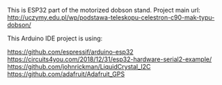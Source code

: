 This is ESP32 part of the motorized dobson stand.
Project main url: http://uczymy.edu.pl/wp/podstawa-teleskopu-celestron-c90-mak-typu-dobson/

This Arduino IDE project is using: 

https://github.com/espressif/arduino-esp32
https://circuits4you.com/2018/12/31/esp32-hardware-serial2-example/
https://github.com/johnrickman/LiquidCrystal_I2C
https://github.com/adafruit/Adafruit_GPS
